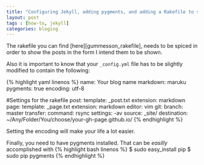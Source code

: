 ```yaml
---
title: "Configuring Jekyll, adding pygments, and adding a Rakefile to spice it all. On Mac OS X Mavericks."
layout: post
tags : [how-to, jekyll]
categories: bloging
---
```

The rakefile you can find [here][gummesson_rakefile], needs to be spiced in order to show the posts in the form I intend them to be shown.

Also it is important to know that your `_config.yml` file has to be slightly modified to contain the following:

{% highlight yaml linenos  %}
name: Your blog name
markdown: maruku
pygments: true
encoding: utf-8

#Settings for the rakefile
post:
  template: _post.txt
  extension: markdown
page:
  template: _page.txt
  extension: markdown
editor: vim
git:
  branch: master
transfer:
  command: rsync
  settings: -av
  source: _site/
  destination: ~/Any/Folder/You/choose/your-gh-page.github.io/
{% endhighlight %}

Setting the encoding will make your life a lot easier.

Finally, you need to have pygments installed. That can be _easilly_ accomplished with
{% highlight bash linenos %}
$ sudo easy_install pip
$ sudo pip pygments
{% endhighlight %}

